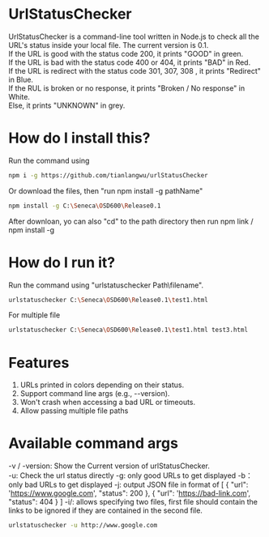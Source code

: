 # UrlStatusChecker

UrlStatusChecker is a command-line tool written in Node.js to check all the URL's status inside your local file.
The current version is 0.1. <br>
If the URL is good with the status code 200, it prints "GOOD" in green. <br>
If the URL is bad with the status code 400 or 404, it prints "BAD" in Red. <br>
If the URL is redirect with the status code 301, 307, 308 , it prints "Redirect" in Blue. <br>
If the RUL is broken or no response, it prints "Broken / No response" in White. <br>
Else, it prints "UNKNOWN" in grey.

# How do I install this?

Run the command using

```bash
npm i -g https://github.com/tianlangwu/urlStatusChecker
```

Or download the files, then "run npm install -g pathName"

```bash
npm install -g C:\Seneca\OSD600\Release0.1
```

After downloan, yo can also "cd" to the path directory then run npm link / npm install -g<br>

# How do I run it?

Run the command using "urlstatuschecker Path\filename".<br>

```bash
urlstatuschecker C:\Seneca\OSD600\Release0.1\test1.html
```

For multiple file 

```bash
urlstatuschecker C:\Seneca\OSD600\Release0.1\test1.html test3.html
```

# Features

1. URLs printed in colors depending on their status.<br>
2. Support command line args (e.g., --version).
3. Won't crash when accessing a bad URL or timeouts.
4. Allow passing multiple file paths

# Available command args

-v / -version: Show the Current version of urlStatusChecker.<br>
-u: Check the url status directly
-g: only good URLs to get displayed
-b：only bad URLs to get displayed
-j: output JSON file in format of [ { "url": 'https://www.google.com', "status": 200 }, { "url": 'https://bad-link.com', "status": 404 } ]
-i/: allows specifying two files, first file should contain the links to be ignored if they are contained in the second file.

```bash
urlstatuschecker -u http://www.google.com
```
